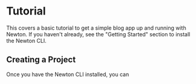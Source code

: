 # Tutorial

This covers a basic tutorial to get a simple blog app up and running with Newton.
If you haven't already, see the "Getting Started" section to install the Newton CLI.

## Creating a Project
Once you have the Newton CLI installed, you can 
